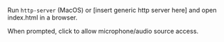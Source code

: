 Run `http-server` (MacOS) or [insert generic http server here] and open index.html in a browser. 

When prompted, click to allow microphone/audio source access.
